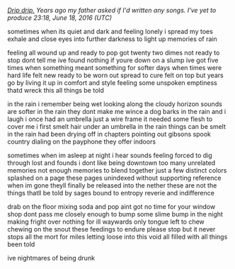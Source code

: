 *[Drip drip.](https://soundcloud.com/serprex/rain) Years ago my father asked if I'd written any songs. I've yet to produce 23:18, June 18, 2016 (UTC)*

sometimes when its quiet and dark and feeling lonely i spread my toes exhale and close eyes into further darkness to light up memories of rain

feeling all wound up and ready to pop got twenty two dimes not ready to stop
dont tell me ive found nothing if youre down on a slump ive got five times when something meant something
for softer days when times were hard life felt new ready to be worn out spread to cure felt on top
but years go by living it up in comfort and style feeling some unspoken emptiness thatd wreck this all things be told

in the rain i remember being wet looking along the cloudy horizon
sounds are softer in the rain they dont make me wince
a dog barks in the rain and i laugh
i once had an umbrella just a wire frame
it needed some flesh to cover me
i first smelt hair under an umbrella in the rain
things can be smelt in the rain
had been drying off in chapters
pointing out gibsons spook country
dialing on the payphone they offer indoors

sometimes when im asleep at night i hear sounds
feeling forced to dig through lost and founds
i dont like being downtown too many unrelated memories
not enough memories to blend together
just a few distinct colors splashed on a page
these pages unindexed without supporting reference
when im gone theyll finally be released into the nether
these are not the things thatll be told by sages
bound to entropy reverie and indifference

drab on the floor mixing soda and pop aint got no time for your window shop
dont pass me closely enough to bump some slime bump in the night making fright over nothing
for ill waywards only tongue left to chew chewing on the snout these feedings to endure please stop
but it never stops all the mort for miles letting loose into this void all filled with all things been told

ive nightmares of being drunk
